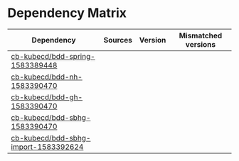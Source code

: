 # Dependency Matrix

Dependency | Sources | Version | Mismatched versions
---------- | ------- | ------- | -------------------
[cb-kubecd/bdd-spring-1583389448](https://github.com/cb-kubecd/bdd-spring-1583389448.git) |  | []() | 
[cb-kubecd/bdd-nh-1583390470](https://github.com/cb-kubecd/bdd-nh-1583390470.git) |  | []() | 
[cb-kubecd/bdd-gh-1583390470](https://github.com/cb-kubecd/bdd-gh-1583390470.git) |  | []() | 
[cb-kubecd/bdd-sbhg-1583390470](https://github.com/cb-kubecd/bdd-sbhg-1583390470.git) |  | []() | 
[cb-kubecd/bdd-sbhg-import-1583392624](https://github.com/cb-kubecd/bdd-sbhg-import-1583392624.git) |  | []() | 
